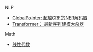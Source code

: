 NLP

- [GlobalPointer: 超越CRF的NER解码器](globalpointer.md)
- [Transformer： 最新序列建模大杀器](Transformer.pdf)

Math

- [线性代数](matrix.html)
